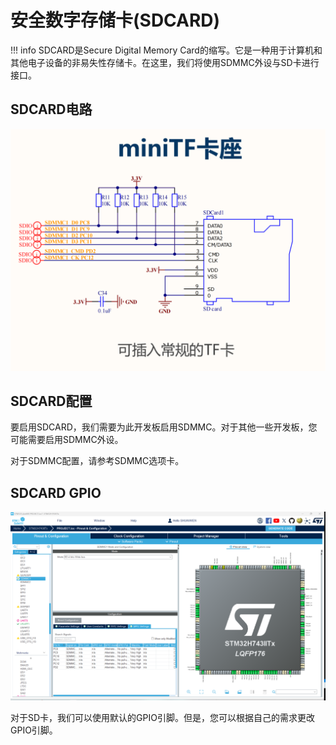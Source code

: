 # 安全数字存储卡(SDCARD)

!!! info
    SDCARD是Secure Digital Memory Card的缩写。它是一种用于计算机和其他电子设备的非易失性存储卡。在这里，我们将使用SDMMC外设与SD卡进行接口。

## SDCARD电路
![SDCARD_CIRCUIT](sdcard_circuit.png)

## SDCARD配置

要启用SDCARD，我们需要为此开发板启用SDMMC。对于其他一些开发板，您可能需要启用SDMMC外设。

对于SDMMC配置，请参考SDMMC选项卡。

## SDCARD GPIO
![SDCARD_GPIO](sdcard_gpio.png)

对于SD卡，我们可以使用默认的GPIO引脚。但是，您可以根据自己的需求更改GPIO引脚。